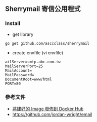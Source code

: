 ## Sherrymail 寄信公用程式


### Install
* get library
```
go get github.com/asccclass/sherrymail
```

* create envfile (vi envfile)
```
ailServer=smtp.abc.com.tw
MailServerPort=25
MailAccount=
MailPassword=
DocumentRoot=www/html
PORT=80
```


### 參考文件
* [將建好的 Image 發佈到 Docker Hub](https://justjii.justdrink.com.tw/%e5%b0%87%e5%bb%ba%e5%a5%bd%e7%9a%84-image-%e7%99%bc%e4%bd%88%e5%88%b0-docker-hub/)
* https://github.com/jordan-wright/email
